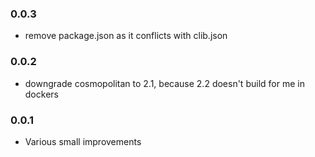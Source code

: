 ### 0.0.3

* remove package.json as it conflicts with clib.json

### 0.0.2

* downgrade cosmopolitan to 2.1, because 2.2 doesn't build for me in dockers

### 0.0.1

* Various small improvements
